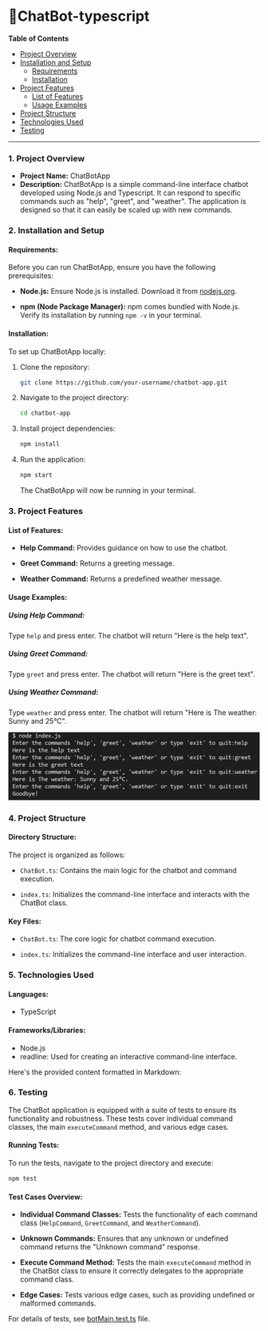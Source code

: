 # 🤖ChatBot-typescript

**Table of Contents**
- [Project Overview](#1-project-overview)
- [Installation and Setup](#2-installation-and-setup)
  - [Requirements](#requirements)
  - [Installation](#installation)
- [Project Features](#3-project-features)
  - [List of Features](#list-of-features)
  - [Usage Examples](#usage-examples)
- [Project Structure](#4-project-structure)
- [Technologies Used](#5-technologies-used)
- [Testing](#6-testing)
---


### **1. Project Overview**


- **Project Name:** ChatBotApp
- **Description:** ChatBotApp is a simple command-line interface chatbot developed using Node.js and Typescript. It can respond to specific commands such as "help", "greet", and "weather". The application is designed so that it can easily be scaled up with new commands.

### **2. Installation and Setup**

#### **Requirements:**

Before you can run ChatBotApp, ensure you have the following prerequisites:

- **Node.js:** Ensure Node.js is installed. Download it from [nodejs.org](https://nodejs.org/).

- **npm (Node Package Manager):** npm comes bundled with Node.js. Verify its installation by running `npm -v` in your terminal.

#### **Installation:**

To set up ChatBotApp locally:

1. Clone the repository:

   ```bash
   git clone https://github.com/your-username/chatbot-app.git
   ```

2. Navigate to the project directory:

   ```bash
   cd chatbot-app
   ```

3. Install project dependencies:

   ```bash
   npm install
   ```

4. Run the application:

   ```bash
   npm start
   ```

   The ChatBotApp will now be running in your terminal.

### **3. Project Features**

#### **List of Features:**

- **Help Command:** Provides guidance on how to use the chatbot.
  
- **Greet Command:** Returns a greeting message.
  
- **Weather Command:** Returns a predefined weather message.

#### **Usage Examples:**

##### Using Help Command:

Type `help` and press enter. The chatbot will return "Here is the help text".

##### Using Greet Command:

Type `greet` and press enter. The chatbot will return "Here is the greet text".

##### Using Weather Command:

Type `weather` and press enter. The chatbot will return "Here is The weather: Sunny and 25°C".

![Prompts in command line](https://github.com/PhilHacks/ChatBot-typescript/blob/main/img/chatbot-ts.png)

### **4. Project Structure**

#### **Directory Structure:**

The project is organized as follows:

- `ChatBot.ts`: Contains the main logic for the chatbot and command execution.

- `index.ts`: Initializes the command-line interface and interacts with the ChatBot class.

#### **Key Files:**

- `ChatBot.ts`: The core logic for chatbot command execution.

- `index.ts`: Initializes the command-line interface and user interaction.

### **5. Technologies Used**

#### **Languages:**

- TypeScript

#### **Frameworks/Libraries:**

- Node.js
- readline: Used for creating an interactive command-line interface.

Here's the provided content formatted in Markdown:

### **6. Testing**

The ChatBot application is equipped with a suite of tests to ensure its functionality and robustness. These tests cover individual command classes, the main `executeCommand` method, and various edge cases.

#### **Running Tests:**

To run the tests, navigate to the project directory and execute:

```bash
npm test
```

#### **Test Cases Overview:**

- **Individual Command Classes:** Tests the functionality of each command class (`HelpCommand`, `GreetCommand`, and `WeatherCommand`).

- **Unknown Commands:** Ensures that any unknown or undefined command returns the "Unknown command" response.

- **Execute Command Method:** Tests the main `executeCommand` method in the ChatBot class to ensure it correctly delegates to the appropriate command class.

- **Edge Cases:** Tests various edge cases, such as providing undefined or malformed commands.

For details of tests, see [botMain.test.ts](test/botMain.test.ts) file.


